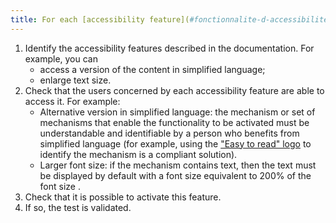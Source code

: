 ```yaml
---
title: For each [accessibility feature](#fonctionnalite-d-accessibilite) described in the [documentation](#documentation), the [mechanism for enabling an accessibility feature](#mecanisme-qui-permet-d'activer-une-fonctionnalite-d-accessibilite) meets the accessibility needs of the users concerned. Is this rule respected (excluding special cases)?
---
```


1. Identify the accessibility features described in the documentation. For example, you can 
	- access a version of the content in simplified language;
	- enlarge text size.
2. Check that the users concerned by each accessibility feature are able to access it. For example:
	- Alternative version in simplified language: the mechanism or set of mechanisms that enable the functionality to be activated must be understandable and identifiable by a person who benefits from simplified language (for example, using the <a href="https://www.inclusion-europe.eu/easy-to-read/" hreflang="en">"Easy to read" logo</a> to identify the mechanism is a compliant solution).
	- Larger font size: if the mechanism contains text, then the text must be displayed by default with a font size equivalent to 200% of the font size .
3. Check that it is possible to activate this feature.
4. If so, the test is validated.